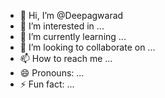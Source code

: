 - 👋 Hi, I’m @Deepagwarad
- 👀 I’m interested in ...
- 🌱 I’m currently learning ...
- 💞️ I’m looking to collaborate on ...
- 📫 How to reach me ...
- 😄 Pronouns: ...
- ⚡ Fun fact: ...

<!---
Deepagwarad/Deepagwarad is a ✨ special ✨ repository because its `README.md` (this file) appears on your GitHub profile.
You can click the Preview link to take a look at your changes.
--->
